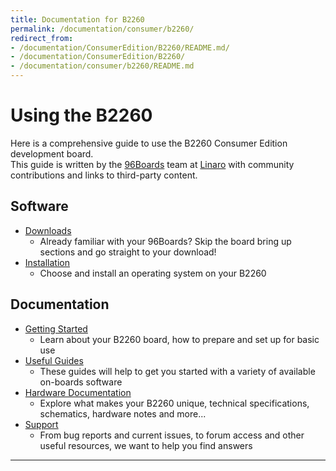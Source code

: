 ```yaml
---
title: Documentation for B2260
permalink: /documentation/consumer/b2260/
redirect_from:
- /documentation/ConsumerEdition/B2260/README.md/
- /documentation/ConsumerEdition/B2260/
- /documentation/consumer/b2260/README.md
---
```

# Using the B2260

Here is a comprehensive guide to use the B2260 Consumer Edition development board.<br>
This guide is written by the [96Boards](https://www.96boards.org) team at [Linaro](http://www.linaro.org) with community contributions and links to third-party content.

## Software

- [Downloads](downloads/)
   - Already familiar with your 96Boards? Skip the board bring up sections and go straight to your download!
- [Installation](installation/)
   - Choose and install an operating system on your B2260

## Documentation

- [Getting Started](getting-started/)
   - Learn about your B2260 board, how to prepare and set up for basic use
- [Useful Guides](guides/)
   - These guides will help to get you started with a variety of available on-boards software
- [Hardware Documentation](hardware-docs/)
   - Explore what makes your B2260 unique, technical specifications, schematics, hardware notes and more...
- [Support](support/)
   - From bug reports and current issues, to forum access and other useful resources, we want to help you find answers

***
